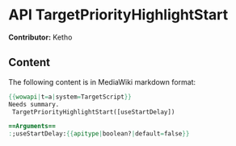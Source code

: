 # API TargetPriorityHighlightStart

**Contributor:** Ketho

## Content

The following content is in MediaWiki markdown format:

```mediawiki
{{wowapi|t=a|system=TargetScript}}
Needs summary.
 TargetPriorityHighlightStart([useStartDelay])

==Arguments==
:;useStartDelay:{{apitype|boolean?|default=false}}
```